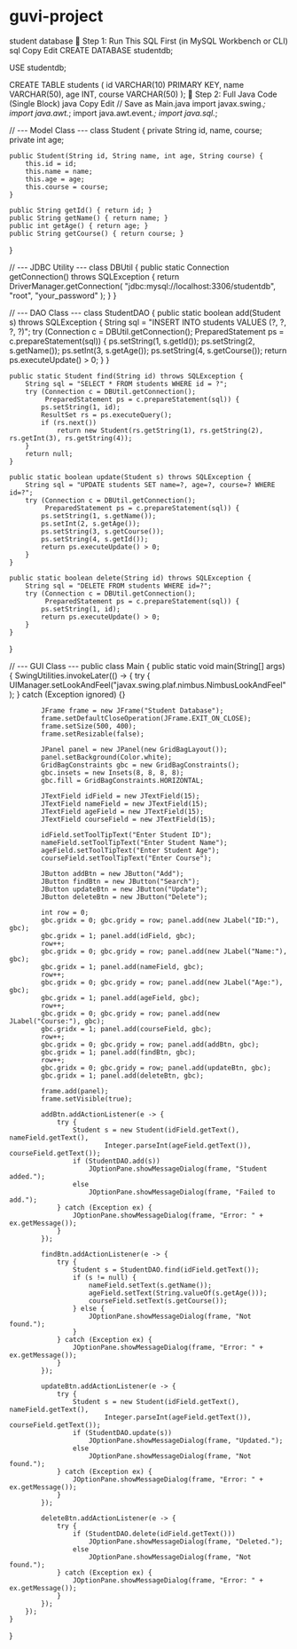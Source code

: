 # guvi-project
student database
🔧 Step 1: Run This SQL First (in MySQL Workbench or CLI)
sql
Copy
Edit
CREATE DATABASE studentdb;

USE studentdb;

CREATE TABLE students (
    id VARCHAR(10) PRIMARY KEY,
    name VARCHAR(50),
    age INT,
    course VARCHAR(50)
);
🧠 Step 2: Full Java Code (Single Block)
java
Copy
Edit
// Save as Main.java
import javax.swing.*;
import java.awt.*;
import java.awt.event.*;
import java.sql.*;

// --- Model Class ---
class Student {
    private String id, name, course;
    private int age;

    public Student(String id, String name, int age, String course) {
        this.id = id;
        this.name = name;
        this.age = age;
        this.course = course;
    }

    public String getId() { return id; }
    public String getName() { return name; }
    public int getAge() { return age; }
    public String getCourse() { return course; }
}

// --- JDBC Utility ---
class DBUtil {
    public static Connection getConnection() throws SQLException {
        return DriverManager.getConnection(
            "jdbc:mysql://localhost:3306/studentdb", "root", "your_password"
        );
    }
}

// --- DAO Class ---
class StudentDAO {
    public static boolean add(Student s) throws SQLException {
        String sql = "INSERT INTO students VALUES (?, ?, ?, ?)";
        try (Connection c = DBUtil.getConnection();
             PreparedStatement ps = c.prepareStatement(sql)) {
            ps.setString(1, s.getId());
            ps.setString(2, s.getName());
            ps.setInt(3, s.getAge());
            ps.setString(4, s.getCourse());
            return ps.executeUpdate() > 0;
        }
    }

    public static Student find(String id) throws SQLException {
        String sql = "SELECT * FROM students WHERE id = ?";
        try (Connection c = DBUtil.getConnection();
             PreparedStatement ps = c.prepareStatement(sql)) {
            ps.setString(1, id);
            ResultSet rs = ps.executeQuery();
            if (rs.next())
                return new Student(rs.getString(1), rs.getString(2), rs.getInt(3), rs.getString(4));
        }
        return null;
    }

    public static boolean update(Student s) throws SQLException {
        String sql = "UPDATE students SET name=?, age=?, course=? WHERE id=?";
        try (Connection c = DBUtil.getConnection();
             PreparedStatement ps = c.prepareStatement(sql)) {
            ps.setString(1, s.getName());
            ps.setInt(2, s.getAge());
            ps.setString(3, s.getCourse());
            ps.setString(4, s.getId());
            return ps.executeUpdate() > 0;
        }
    }

    public static boolean delete(String id) throws SQLException {
        String sql = "DELETE FROM students WHERE id=?";
        try (Connection c = DBUtil.getConnection();
             PreparedStatement ps = c.prepareStatement(sql)) {
            ps.setString(1, id);
            return ps.executeUpdate() > 0;
        }
    }
}

// --- GUI Class ---
public class Main {
    public static void main(String[] args) {
        SwingUtilities.invokeLater(() -> {
            try {
                UIManager.setLookAndFeel("javax.swing.plaf.nimbus.NimbusLookAndFeel");
            } catch (Exception ignored) {}

            JFrame frame = new JFrame("Student Database");
            frame.setDefaultCloseOperation(JFrame.EXIT_ON_CLOSE);
            frame.setSize(500, 400);
            frame.setResizable(false);

            JPanel panel = new JPanel(new GridBagLayout());
            panel.setBackground(Color.white);
            GridBagConstraints gbc = new GridBagConstraints();
            gbc.insets = new Insets(8, 8, 8, 8);
            gbc.fill = GridBagConstraints.HORIZONTAL;

            JTextField idField = new JTextField(15);
            JTextField nameField = new JTextField(15);
            JTextField ageField = new JTextField(15);
            JTextField courseField = new JTextField(15);

            idField.setToolTipText("Enter Student ID");
            nameField.setToolTipText("Enter Student Name");
            ageField.setToolTipText("Enter Student Age");
            courseField.setToolTipText("Enter Course");

            JButton addBtn = new JButton("Add");
            JButton findBtn = new JButton("Search");
            JButton updateBtn = new JButton("Update");
            JButton deleteBtn = new JButton("Delete");

            int row = 0;
            gbc.gridx = 0; gbc.gridy = row; panel.add(new JLabel("ID:"), gbc);
            gbc.gridx = 1; panel.add(idField, gbc);
            row++;
            gbc.gridx = 0; gbc.gridy = row; panel.add(new JLabel("Name:"), gbc);
            gbc.gridx = 1; panel.add(nameField, gbc);
            row++;
            gbc.gridx = 0; gbc.gridy = row; panel.add(new JLabel("Age:"), gbc);
            gbc.gridx = 1; panel.add(ageField, gbc);
            row++;
            gbc.gridx = 0; gbc.gridy = row; panel.add(new JLabel("Course:"), gbc);
            gbc.gridx = 1; panel.add(courseField, gbc);
            row++;
            gbc.gridx = 0; gbc.gridy = row; panel.add(addBtn, gbc);
            gbc.gridx = 1; panel.add(findBtn, gbc);
            row++;
            gbc.gridx = 0; gbc.gridy = row; panel.add(updateBtn, gbc);
            gbc.gridx = 1; panel.add(deleteBtn, gbc);

            frame.add(panel);
            frame.setVisible(true);

            addBtn.addActionListener(e -> {
                try {
                    Student s = new Student(idField.getText(), nameField.getText(),
                            Integer.parseInt(ageField.getText()), courseField.getText());
                    if (StudentDAO.add(s))
                        JOptionPane.showMessageDialog(frame, "Student added.");
                    else
                        JOptionPane.showMessageDialog(frame, "Failed to add.");
                } catch (Exception ex) {
                    JOptionPane.showMessageDialog(frame, "Error: " + ex.getMessage());
                }
            });

            findBtn.addActionListener(e -> {
                try {
                    Student s = StudentDAO.find(idField.getText());
                    if (s != null) {
                        nameField.setText(s.getName());
                        ageField.setText(String.valueOf(s.getAge()));
                        courseField.setText(s.getCourse());
                    } else {
                        JOptionPane.showMessageDialog(frame, "Not found.");
                    }
                } catch (Exception ex) {
                    JOptionPane.showMessageDialog(frame, "Error: " + ex.getMessage());
                }
            });

            updateBtn.addActionListener(e -> {
                try {
                    Student s = new Student(idField.getText(), nameField.getText(),
                            Integer.parseInt(ageField.getText()), courseField.getText());
                    if (StudentDAO.update(s))
                        JOptionPane.showMessageDialog(frame, "Updated.");
                    else
                        JOptionPane.showMessageDialog(frame, "Not found.");
                } catch (Exception ex) {
                    JOptionPane.showMessageDialog(frame, "Error: " + ex.getMessage());
                }
            });

            deleteBtn.addActionListener(e -> {
                try {
                    if (StudentDAO.delete(idField.getText()))
                        JOptionPane.showMessageDialog(frame, "Deleted.");
                    else
                        JOptionPane.showMessageDialog(frame, "Not found.");
                } catch (Exception ex) {
                    JOptionPane.showMessageDialog(frame, "Error: " + ex.getMessage());
                }
            });
        });
    }
} 

